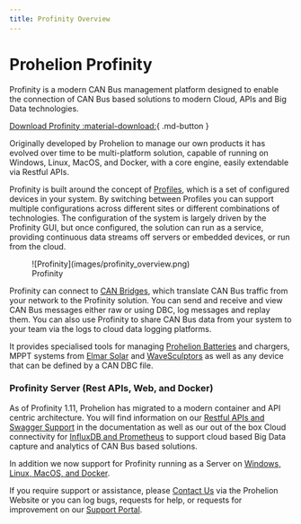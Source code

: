 ```yaml
---
title: Profinity Overview
---
```


# Prohelion Profinity

Profinity is a modern CAN Bus management platform designed to enable the connection of CAN Bus based solutions to modern Cloud, APIs and Big Data technologies.

[Download Profinity :material-download:](https://github.com/Prohelion/Profinity/releases/latest/download/Profinity.install.msi){ .md-button }

Originally developed by Prohelion to manage our own products it has evolved over time to be multi-platform solution, capable of running on Windows, Linux, MacOS, and Docker, with a core engine, easily extendable via Restful APIs.

Profinity is built around the concept of [Profiles](Profiles.md), which is a set of configured devices in your system.  By switching between Profiles you can support multiple configurations across different sites or different combinations of technologies. The configuration of the system is largely driven by the Profinity GUI, but once configured, the solution can run as a service, providing continuous data streams off servers or embedded devices, or run from the cloud.

<!-- Update this image -->
<figure markdown>
![Profinity](images/profinity_overview.png)
<figcaption>Profinity</figcaption>
</figure>

Profinity can connect to [CAN Bridges](CAN_Bus_Adapters.md), which translate CAN Bus traffic from your network to the Profinity solution. You can send and receive and view CAN Bus messages either raw or using DBC, log messages and replay them. You can also use Profinity to share CAN Bus data from your system to your team <!--, either in near real time via a [Prohelion Cloud Connect](Prohelion_Cloud_Connect.md) data stream, or -->via the logs to cloud data logging platforms. 

It provides specialised tools for managing [Prohelion Batteries](Prohelion_Batteries.md) and chargers, MPPT systems from [Elmar Solar](Elmar_Solar_MPPT.md) and [WaveSculptors](WaveSculptor.md) as well as any device that can be defined by a CAN DBC file.  

### Profinity Server (Rest APIs, Web, and Docker)

As of Profinity 1.11, Prohelion has migrated to a modern container and API centric architecture.  You will find information on our [Restful APIs and Swagger Support](Profinity_Rest_APIs.md) in the documentation as well as our out of the box Cloud connectivity for [InfluxDB and Prometheus](InfluxDB_Prometheus_Integration.md) to support cloud based Big Data capture and analytics of CAN Bus based solutions.  

In addition we now support for Profinity running as a Server on [Windows, Linux, MacOS, and Docker](Profinity_Server.md).

If you require support or assistance, please [Contact Us](https://www.prohelion.com/contact-us/) via the Prohelion Website or you can log bugs, requests for help, or requests for improvement on our [Support Portal](https://prohelion.atlassian.net/servicedesk/customer/portals).